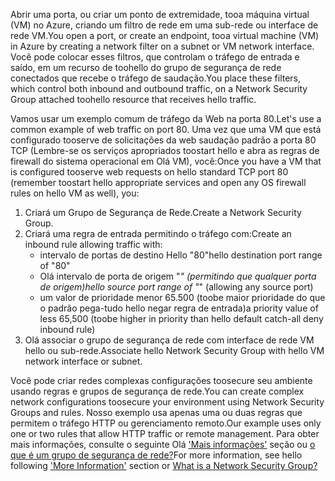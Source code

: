 <span data-ttu-id="e91f6-101">Abrir uma porta, ou criar um ponto de extremidade, tooa máquina virtual (VM) no Azure, criando um filtro de rede em uma sub-rede ou interface de rede VM.</span><span class="sxs-lookup"><span data-stu-id="e91f6-101">You open a port, or create an endpoint, tooa virtual machine (VM) in Azure by creating a network filter on a subnet or VM network interface.</span></span> <span data-ttu-id="e91f6-102">Você pode colocar esses filtros, que controlam o tráfego de entrada e saído, em um recurso de toohello do grupo de segurança de rede conectados que recebe o tráfego de saudação.</span><span class="sxs-lookup"><span data-stu-id="e91f6-102">You place these filters, which control both inbound and outbound traffic, on a Network Security Group attached toohello resource that receives hello traffic.</span></span>

<span data-ttu-id="e91f6-103">Vamos usar um exemplo comum de tráfego da Web na porta 80.</span><span class="sxs-lookup"><span data-stu-id="e91f6-103">Let's use a common example of web traffic on port 80.</span></span> <span data-ttu-id="e91f6-104">Uma vez que uma VM que está configurado tooserve de solicitações da web saudação padrão a porta 80 TCP (Lembre-se os serviços apropriados toostart hello e abra as regras de firewall do sistema operacional em Olá VM), você:</span><span class="sxs-lookup"><span data-stu-id="e91f6-104">Once you have a VM that is configured tooserve web requests on hello standard TCP port 80 (remember toostart hello appropriate services and open any OS firewall rules on hello VM as well), you:</span></span>

1. <span data-ttu-id="e91f6-105">Criará um Grupo de Segurança de Rede.</span><span class="sxs-lookup"><span data-stu-id="e91f6-105">Create a Network Security Group.</span></span>
2. <span data-ttu-id="e91f6-106">Criará uma regra de entrada permitindo o tráfego com:</span><span class="sxs-lookup"><span data-stu-id="e91f6-106">Create an inbound rule allowing traffic with:</span></span>
   * <span data-ttu-id="e91f6-107">intervalo de portas de destino Hello "80"</span><span class="sxs-lookup"><span data-stu-id="e91f6-107">hello destination port range of "80"</span></span>
   * <span data-ttu-id="e91f6-108">Olá intervalo de porta de origem "*" (permitindo que qualquer porta de origem)</span><span class="sxs-lookup"><span data-stu-id="e91f6-108">hello source port range of "*" (allowing any source port)</span></span>
   * <span data-ttu-id="e91f6-109">um valor de prioridade menor 65.500 (toobe maior prioridade do que o padrão pega-tudo hello negar regra de entrada)</span><span class="sxs-lookup"><span data-stu-id="e91f6-109">a priority value of less 65,500 (toobe higher in priority than hello default catch-all deny inbound rule)</span></span>
3. <span data-ttu-id="e91f6-110">Olá associar o grupo de segurança de rede com interface de rede VM hello ou sub-rede.</span><span class="sxs-lookup"><span data-stu-id="e91f6-110">Associate hello Network Security Group with hello VM network interface or subnet.</span></span>

<span data-ttu-id="e91f6-111">Você pode criar redes complexas configurações toosecure seu ambiente usando regras e grupos de segurança de rede.</span><span class="sxs-lookup"><span data-stu-id="e91f6-111">You can create complex network configurations toosecure your environment using Network Security Groups and rules.</span></span> <span data-ttu-id="e91f6-112">Nosso exemplo usa apenas uma ou duas regras que permitem o tráfego HTTP ou gerenciamento remoto.</span><span class="sxs-lookup"><span data-stu-id="e91f6-112">Our example uses only one or two rules that allow HTTP traffic or remote management.</span></span> <span data-ttu-id="e91f6-113">Para obter mais informações, consulte o seguinte Olá ['Mais informações'](#more-information-on-network-security-groups) seção ou [o que é um grupo de segurança de rede?](../articles/virtual-network/virtual-networks-nsg.md)</span><span class="sxs-lookup"><span data-stu-id="e91f6-113">For more information, see hello following ['More Information'](#more-information-on-network-security-groups) section or [What is a Network Security Group?](../articles/virtual-network/virtual-networks-nsg.md)</span></span>

